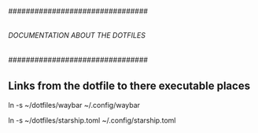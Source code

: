 ###### ################################ ######
###### DOCUMENTATION ABOUT THE DOTFILES ######
###### ################################ ######


**Links from the dotfile to there executable places**
-

ln -s ~/dotfiles/waybar ~/.config/waybar

ln -s ~/dotfiles/starship.toml ~/.config/starship.toml

